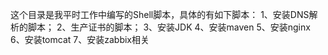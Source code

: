 这个目录是我平时工作中编写的Shell脚本，具体的有如下脚本：
1、安装DNS解析的脚本；
2、生产证书的脚本；
3、安装JDK
4、安装maven
5、安装nginx
6、安装tomcat
7、安装zabbix相关